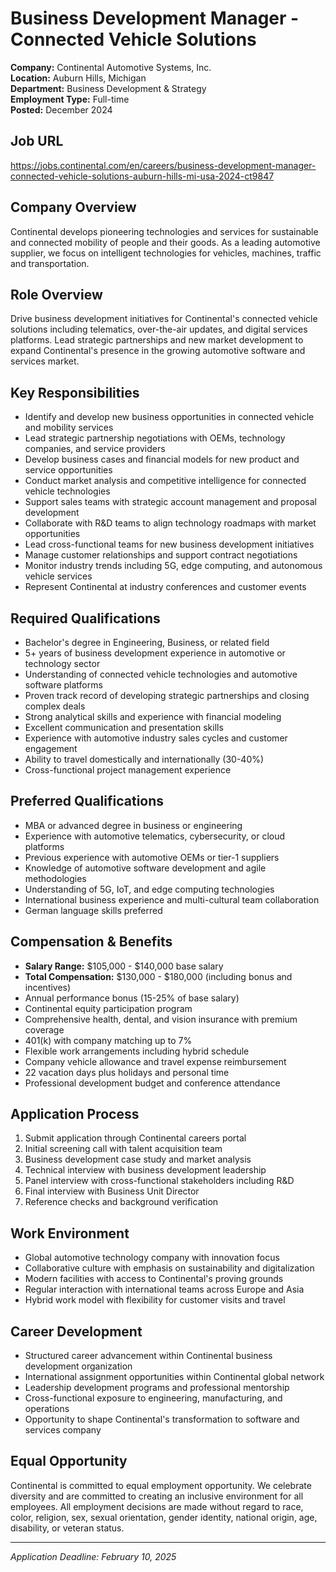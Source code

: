 # Business Development Manager - Connected Vehicle Solutions
**Company:** Continental Automotive Systems, Inc.  
**Location:** Auburn Hills, Michigan  
**Department:** Business Development & Strategy  
**Employment Type:** Full-time  
**Posted:** December 2024  

## Job URL
https://jobs.continental.com/en/careers/business-development-manager-connected-vehicle-solutions-auburn-hills-mi-usa-2024-ct9847

## Company Overview
Continental develops pioneering technologies and services for sustainable and connected mobility of people and their goods. As a leading automotive supplier, we focus on intelligent technologies for vehicles, machines, traffic and transportation.

## Role Overview
Drive business development initiatives for Continental's connected vehicle solutions including telematics, over-the-air updates, and digital services platforms. Lead strategic partnerships and new market development to expand Continental's presence in the growing automotive software and services market.

## Key Responsibilities
- Identify and develop new business opportunities in connected vehicle and mobility services
- Lead strategic partnership negotiations with OEMs, technology companies, and service providers
- Develop business cases and financial models for new product and service opportunities
- Conduct market analysis and competitive intelligence for connected vehicle technologies
- Support sales teams with strategic account management and proposal development
- Collaborate with R&D teams to align technology roadmaps with market opportunities
- Lead cross-functional teams for new business development initiatives
- Manage customer relationships and support contract negotiations
- Monitor industry trends including 5G, edge computing, and autonomous vehicle services
- Represent Continental at industry conferences and customer events

## Required Qualifications
- Bachelor's degree in Engineering, Business, or related field
- 5+ years of business development experience in automotive or technology sector
- Understanding of connected vehicle technologies and automotive software platforms
- Proven track record of developing strategic partnerships and closing complex deals
- Strong analytical skills and experience with financial modeling
- Excellent communication and presentation skills
- Experience with automotive industry sales cycles and customer engagement
- Ability to travel domestically and internationally (30-40%)
- Cross-functional project management experience

## Preferred Qualifications
- MBA or advanced degree in business or engineering
- Experience with automotive telematics, cybersecurity, or cloud platforms
- Previous experience with automotive OEMs or tier-1 suppliers
- Knowledge of automotive software development and agile methodologies
- Understanding of 5G, IoT, and edge computing technologies
- International business experience and multi-cultural team collaboration
- German language skills preferred

## Compensation & Benefits
- **Salary Range:** $105,000 - $140,000 base salary
- **Total Compensation:** $130,000 - $180,000 (including bonus and incentives)
- Annual performance bonus (15-25% of base salary)
- Continental equity participation program
- Comprehensive health, dental, and vision insurance with premium coverage
- 401(k) with company matching up to 7%
- Flexible work arrangements including hybrid schedule
- Company vehicle allowance and travel expense reimbursement
- 22 vacation days plus holidays and personal time
- Professional development budget and conference attendance

## Application Process
1. Submit application through Continental careers portal
2. Initial screening call with talent acquisition team
3. Business development case study and market analysis
4. Technical interview with business development leadership
5. Panel interview with cross-functional stakeholders including R&D
6. Final interview with Business Unit Director
7. Reference checks and background verification

## Work Environment
- Global automotive technology company with innovation focus
- Collaborative culture with emphasis on sustainability and digitalization
- Modern facilities with access to Continental's proving grounds
- Regular interaction with international teams across Europe and Asia
- Hybrid work model with flexibility for customer visits and travel

## Career Development
- Structured career advancement within Continental business development organization
- International assignment opportunities within Continental global network
- Leadership development programs and professional mentorship
- Cross-functional exposure to engineering, manufacturing, and operations
- Opportunity to shape Continental's transformation to software and services company

## Equal Opportunity
Continental is committed to equal employment opportunity. We celebrate diversity and are committed to creating an inclusive environment for all employees. All employment decisions are made without regard to race, color, religion, sex, sexual orientation, gender identity, national origin, age, disability, or veteran status.

---
*Application Deadline: February 10, 2025*